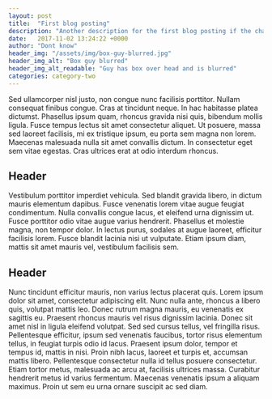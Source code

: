 ```yaml
---
layout: post
title:  "First blog posting"
description: "Another description for the first blog posting if the character account will succeed hundred and sixteen characters it will truncate"
date:   2017-11-02 13:24:22 +0000
author: "Dont know"
header_img: "/assets/img/box-guy-blurred.jpg"
header_img_alt: "Box guy blurred"
header_img_alt_readable: "Guy has box over head and is blurred"
categories: category-two
---
```

Sed ullamcorper nisl justo, non congue nunc facilisis porttitor. Nullam consequat finibus congue. Cras at tincidunt neque. In hac habitasse platea dictumst. Phasellus ipsum quam, rhoncus gravida nisi quis, bibendum mollis ligula. Fusce tempus lectus sit amet consectetur aliquet. Ut posuere, massa sed laoreet facilisis, mi ex tristique ipsum, eu porta sem magna non lorem. Maecenas malesuada nulla sit amet convallis dictum. In consectetur eget sem vitae egestas. Cras ultrices erat at odio interdum rhoncus.

<h2>Header</h2>
Vestibulum porttitor imperdiet vehicula. Sed blandit gravida libero, in dictum mauris elementum dapibus. Fusce venenatis lorem vitae augue feugiat condimentum. Nulla convallis congue lacus, et eleifend urna dignissim ut. Fusce porttitor odio vitae augue varius hendrerit. Phasellus et molestie magna, non tempor dolor. In lectus purus, sodales at augue laoreet, efficitur facilisis lorem. Fusce blandit lacinia nisi ut vulputate. Etiam ipsum diam, mattis sit amet mauris vel, vestibulum facilisis sem.

<h2>Header</h2>
Nunc tincidunt efficitur mauris, non varius lectus placerat quis. Lorem ipsum dolor sit amet, consectetur adipiscing elit. Nunc nulla ante, rhoncus a libero quis, volutpat mattis leo. Donec rutrum magna mauris, eu venenatis ex sagittis eu. Praesent rhoncus mauris vel risus dignissim lacinia. Donec sit amet nisl in ligula eleifend volutpat. Sed sed cursus tellus, vel fringilla risus. Pellentesque efficitur, ipsum sed venenatis faucibus, tortor risus elementum tellus, in feugiat turpis odio id lacus. Praesent ipsum dolor, tempor et tempus id, mattis in nisi. Proin nibh lacus, laoreet et turpis et, accumsan mattis libero. Pellentesque consectetur nulla id tellus posuere consectetur. Etiam tortor metus, malesuada ac arcu at, facilisis ultrices massa. Curabitur hendrerit metus id varius fermentum. Maecenas venenatis ipsum a aliquam maximus. Proin ut sem eu urna ornare suscipit ac sed diam.

